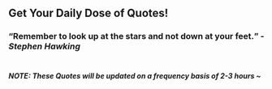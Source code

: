 ## Get Your Daily Dose of Quotes!
### <q>Remember to look up at the stars and not down at your feet.</q> -<em>Stephen Hawking</em> <br><br>
##### NOTE: These Quotes will be updated on a frequency basis of 2-3 hours ~
